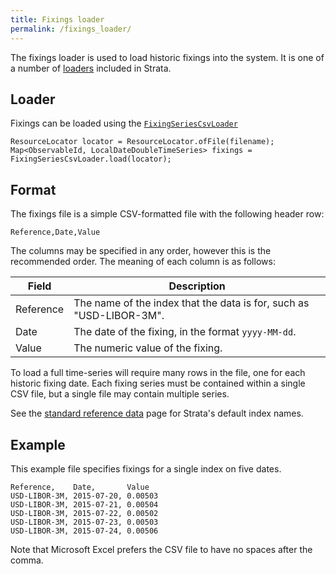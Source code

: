 ```yaml
---
title: Fixings loader
permalink: /fixings_loader/
---
```


The fixings loader is used to load historic fixings into the system.
It is one of a number of [loaders]({{site.baseurl}}/loaders) included in Strata.


## Loader

Fixings can be loaded using the [`FixingSeriesCsvLoader`]({{site.baseurl}}/apidocs/com/opengamma/strata/loader/csv/FixingSeriesCsvLoader.html)

```
ResourceLocator locator = ResourceLocator.ofFile(filename);
Map<ObservableId, LocalDateDoubleTimeSeries> fixings = FixingSeriesCsvLoader.load(locator);
```


## Format

The fixings file is a simple CSV-formatted file with the following header row:

```
Reference,Date,Value
```

The columns may be specified in any order, however this is the recommended order.
The meaning of each column is as follows:

| Field          | Description                                                                          |
|----------------|--------------------------------------------------------------------------------------|
| Reference      | The name of the index that the data is for, such as "USD-LIBOR-3M".                  |
| Date           | The date of the fixing, in the format `yyyy-MM-dd`.                                  |
| Value          | The numeric value of the fixing.                                                     |

To load a full time-series will require many rows in the file, one for each historic fixing date.
Each fixing series must be contained within a single CSV file, but a single file may contain multiple series.

See the [standard reference data]({{site.baseurl}}/standard_ref_data) page for Strata's default index names.


## Example

This example file specifies fixings for a single index on five dates.

```
Reference,    Date,       Value
USD-LIBOR-3M, 2015-07-20, 0.00503
USD-LIBOR-3M, 2015-07-21, 0.00504
USD-LIBOR-3M, 2015-07-22, 0.00502
USD-LIBOR-3M, 2015-07-23, 0.00503
USD-LIBOR-3M, 2015-07-24, 0.00506
```

Note that Microsoft Excel prefers the CSV file to have no spaces after the comma.
